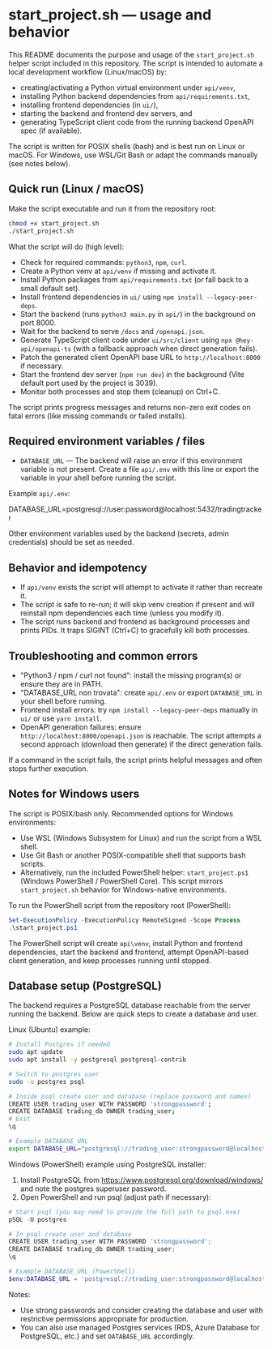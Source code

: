 
# start_project.sh — usage and behavior

This README documents the purpose and usage of the `start_project.sh` helper script included in this repository. The script is intended to automate a local development workflow (Linux/macOS) by:

- creating/activating a Python virtual environment under `api/venv`,
- installing Python backend dependencies from `api/requirements.txt`,
- installing frontend dependencies (in `ui/`),
- starting the backend and frontend dev servers, and
- generating TypeScript client code from the running backend OpenAPI spec (if available).

The script is written for POSIX shells (bash) and is best run on Linux or macOS. For Windows, use WSL/Git Bash or adapt the commands manually (see notes below).

## Quick run (Linux / macOS)

Make the script executable and run it from the repository root:

```bash
chmod +x start_project.sh
./start_project.sh
```

What the script will do (high level):

- Check for required commands: `python3`, `npm`, `curl`.
- Create a Python venv at `api/venv` if missing and activate it.
- Install Python packages from `api/requirements.txt` (or fall back to a small default set).
- Install frontend dependencies in `ui/` using `npm install --legacy-peer-deps`.
- Start the backend (runs `python3 main.py` in `api/`) in the background on port 8000.
- Wait for the backend to serve `/docs` and `/openapi.json`.
- Generate TypeScript client code under `ui/src/client` using `npx @hey-api/openapi-ts` (with a fallback approach when direct generation fails).
- Patch the generated client OpenAPI base URL to `http://localhost:8000` if necessary.
- Start the frontend dev server (`npm run dev`) in the background (Vite default port used by the project is 3039).
- Monitor both processes and stop them (cleanup) on Ctrl+C.

The script prints progress messages and returns non-zero exit codes on fatal errors (like missing commands or failed installs).

## Required environment variables / files

- `DATABASE_URL` — The backend will raise an error if this environment variable is not present. Create a file `api/.env` with this line or export the variable in your shell before running the script.

Example `api/.env`:

DATABASE_URL=postgresql://user:password@localhost:5432/tradingtracker

Other environment variables used by the backend (secrets, admin credentials) should be set as needed.

## Behavior and idempotency

- If `api/venv` exists the script will attempt to activate it rather than recreate it.
- The script is safe to re-run; it will skip venv creation if present and will reinstall npm dependencies each time (unless you modify it).
- The script runs backend and frontend as background processes and prints PIDs. It traps SIGINT (Ctrl+C) to gracefully kill both processes.

## Troubleshooting and common errors

- "Python3 / npm / curl not found": install the missing program(s) or ensure they are in PATH.
- "DATABASE_URL non trovata": create `api/.env` or export `DATABASE_URL` in your shell before running.
- Frontend install errors: try `npm install --legacy-peer-deps` manually in `ui/` or use `yarn install`.
- OpenAPI generation failures: ensure `http://localhost:8000/openapi.json` is reachable. The script attempts a second approach (download then generate) if the direct generation fails.

If a command in the script fails, the script prints helpful messages and often stops further execution.

## Notes for Windows users


The script is POSIX/bash only. Recommended options for Windows environments:

- Use WSL (Windows Subsystem for Linux) and run the script from a WSL shell.
- Use Git Bash or another POSIX-compatible shell that supports bash scripts.
- Alternatively, run the included PowerShell helper: `start_project.ps1` (Windows PowerShell / PowerShell Core). This script mirrors `start_project.sh` behavior for Windows-native environments.

To run the PowerShell script from the repository root (PowerShell):

```powershell
Set-ExecutionPolicy -ExecutionPolicy RemoteSigned -Scope Process
.\start_project.ps1
```

The PowerShell script will create `api\venv`, install Python and frontend dependencies, start the backend and frontend, attempt OpenAPI-based client generation, and keep processes running until stopped.

## Database setup (PostgreSQL)

The backend requires a PostgreSQL database reachable from the server running the backend. Below are quick steps to create a database and user.

Linux (Ubuntu) example:

```bash
# Install Postgres if needed
sudo apt update
sudo apt install -y postgresql postgresql-contrib

# Switch to postgres user
sudo -u postgres psql

# Inside psql create user and database (replace password and names)
CREATE USER trading_user WITH PASSWORD 'strongpassword';
CREATE DATABASE trading_db OWNER trading_user;
# Exit
\q

# Example DATABASE_URL
export DATABASE_URL="postgresql://trading_user:strongpassword@localhost:5432/trading_db"
```

Windows (PowerShell) example using PostgreSQL installer:

1. Install PostgreSQL from https://www.postgresql.org/download/windows/ and note the postgres superuser password.
2. Open PowerShell and run psql (adjust path if necessary):

```powershell
# Start psql (you may need to provide the full path to psql.exe)
pSQL -U postgres

# In psql create user and database
CREATE USER trading_user WITH PASSWORD 'strongpassword';
CREATE DATABASE trading_db OWNER trading_user;
\q

# Example DATABASE_URL (PowerShell)
$env:DATABASE_URL = 'postgresql://trading_user:strongpassword@localhost:5432/trading_db'
```

Notes:

- Use strong passwords and consider creating the database and user with restrictive permissions appropriate for production.
- You can also use managed Postgres services (RDS, Azure Database for PostgreSQL, etc.) and set `DATABASE_URL` accordingly.


